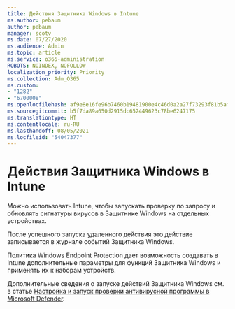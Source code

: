 ```yaml
---
title: Действия Защитника Windows в Intune
ms.author: pebaum
author: pebaum
manager: scotv
ms.date: 07/27/2020
ms.audience: Admin
ms.topic: article
ms.service: o365-administration
ROBOTS: NOINDEX, NOFOLLOW
localization_priority: Priority
ms.collection: Adm_O365
ms.custom:
- "1282"
- "6700008"
ms.openlocfilehash: af9e8e16fe96b7460b19481900e4c46d0a2a27f73293f81b5af86131af40287a
ms.sourcegitcommit: b5f7da89a650d2915dc652449623c78be6247175
ms.translationtype: HT
ms.contentlocale: ru-RU
ms.lasthandoff: 08/05/2021
ms.locfileid: "54047377"
---
```

# <a name="windows-defender-actions-in-intune"></a>Действия Защитника Windows в Intune

Можно использовать Intune, чтобы запускать проверку по запросу и обновлять сигнатуры вирусов в Защитнике Windows на отдельных устройствах.

После успешного запуска удаленного действия это действие записывается в журнале событий Защитника Windows.

Политика Windows Endpoint Protection дает возможность создавать в Intune дополнительные параметры для функций Защитника Windows и применять их к наборам устройств.

Дополнительные сведения о запуске действий Защитника Windows см. в статье [Настройка и запуск проверки антивирусной программы в Microsoft Defender](https://docs.microsoft.com/windows/security/threat-protection/windows-defender-antivirus/run-scan-windows-defender-antivirus).